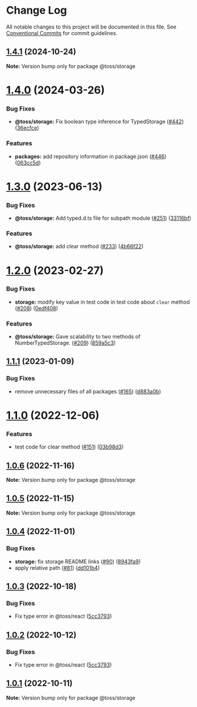 # Change Log

All notable changes to this project will be documented in this file.
See [Conventional Commits](https://conventionalcommits.org) for commit guidelines.

## [1.4.1](https://github.com/toss/slash/compare/@toss/storage@1.4.0...@toss/storage@1.4.1) (2024-10-24)

**Note:** Version bump only for package @toss/storage





# [1.4.0](https://github.com/toss/slash/compare/@toss/storage@1.3.1...@toss/storage@1.4.0) (2024-03-26)


### Bug Fixes

* **@toss/storage:** Fix boolean type inference for TypedStorage  ([#442](https://github.com/toss/slash/issues/442)) ([36ecfce](https://github.com/toss/slash/commit/36ecfced3181aa549ca7373c4d3d193d6580db64))


### Features

* **packages:** add repository information in package.json ([#446](https://github.com/toss/slash/issues/446)) ([063cc5d](https://github.com/toss/slash/commit/063cc5d4699b1ba0dc20db3d2bb7dc673947500b))





# [1.3.0](https://github.com/toss/slash/compare/@toss/storage@1.2.0...@toss/storage@1.3.0) (2023-06-13)


### Bug Fixes

* **@toss/storage:** Add typed.d.ts file for subpath module ([#251](https://github.com/toss/slash/issues/251)) ([33116bf](https://github.com/toss/slash/commit/33116bf359548ff9515161b608a267b62424aa49))


### Features

* **@toss/storage:** add clear method ([#233](https://github.com/toss/slash/issues/233)) ([4b66f22](https://github.com/toss/slash/commit/4b66f225f8b41315e5e6a2fa54a7886c83343539))





# [1.2.0](https://github.com/toss/slash/compare/@toss/storage@1.1.1...@toss/storage@1.2.0) (2023-02-27)


### Bug Fixes

* **storage:** modify key value in test code in test code about `clear` method ([#208](https://github.com/toss/slash/issues/208)) ([0edf408](https://github.com/toss/slash/commit/0edf408194eb6ec869a5b80b4c70ed6b1be2e9b2))


### Features

* **@toss/storage:** Gave scalability to two methods of NumberTypedStorage. ([#209](https://github.com/toss/slash/issues/209)) ([859a5c3](https://github.com/toss/slash/commit/859a5c3e0fc5ff56f0ad05f147db6a8f1ebdfb9e))





## [1.1.1](https://github.com/toss/slash/compare/@toss/storage@1.1.0...@toss/storage@1.1.1) (2023-01-09)


### Bug Fixes

* remove unnecessary files of all packages ([#165](https://github.com/toss/slash/issues/165)) ([d883a0b](https://github.com/toss/slash/commit/d883a0b2aebdbc2ca39c67902cec754c63921dfe))





# [1.1.0](https://github.com/toss/slash/compare/@toss/storage@1.0.6...@toss/storage@1.1.0) (2022-12-06)


### Features

* test code for clear method ([#151](https://github.com/toss/slash/issues/151)) ([03b98d3](https://github.com/toss/slash/commit/03b98d38d51cdf859b872f3cce78a3b3cc8d4486))





## [1.0.6](https://github.com/toss/slash/compare/@toss/storage@1.0.5...@toss/storage@1.0.6) (2022-11-16)

**Note:** Version bump only for package @toss/storage





## [1.0.5](https://github.com/toss/slash/compare/@toss/storage@1.0.4...@toss/storage@1.0.5) (2022-11-15)

**Note:** Version bump only for package @toss/storage





## [1.0.4](https://github.com/toss/slash/compare/@toss/storage@1.0.3...@toss/storage@1.0.4) (2022-11-01)


### Bug Fixes

* **storage:** fix storage README links ([#90](https://github.com/toss/slash/issues/90)) ([8943fa9](https://github.com/toss/slash/commit/8943fa95eb99a02980742f5d209a15965deeea2b))
* apply relative path ([#81](https://github.com/toss/slash/issues/81)) ([dd101b4](https://github.com/toss/slash/commit/dd101b4b727bfd0b120e9f0a24e7321aceb547bf))





## [1.0.3](https://github.com/toss/slash/compare/@toss/storage@1.0.1...@toss/storage@1.0.3) (2022-10-18)


### Bug Fixes

* Fix type error in @toss/react ([5cc3793](https://github.com/toss/slash/commit/5cc37936e8739204f32f9f50ee61570b758343f8))





## [1.0.2](https://github.com/toss/slash/compare/@toss/storage@1.0.1...@toss/storage@1.0.2) (2022-10-12)


### Bug Fixes

* Fix type error in @toss/react ([5cc3793](https://github.com/toss/slash/commit/5cc37936e8739204f32f9f50ee61570b758343f8))





## [1.0.1](https://github.com/toss/slash/compare/@toss/storage@1.0.0...@toss/storage@1.0.1) (2022-10-11)

**Note:** Version bump only for package @toss/storage
